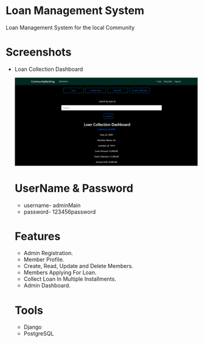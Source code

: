 # Loan Management System

Loan Management System for the local Community

# Screenshots

<ul>
<li>Loan Collection Dashboard</li>
<p> </p>
<img src="loanManagement/images/loan-home.png">

# UserName & Password

- username- adminMain
- password- 123456password

# Features

- Admin Registration.
- Member Profile.
- Create, Read, Update and Delete Members.
- Members Applying For Loan.
- Collect Loan In Multiple Installments.
- Admin Dashboard.

# Tools

- Django
- PostgreSQL
